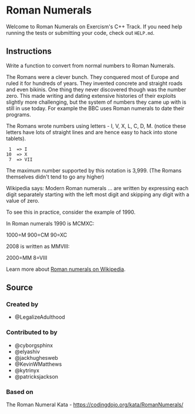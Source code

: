 # Roman Numerals

Welcome to Roman Numerals on Exercism's C++ Track.
If you need help running the tests or submitting your code, check out `HELP.md`.

## Instructions

Write a function to convert from normal numbers to Roman Numerals.

The Romans were a clever bunch.
They conquered most of Europe and ruled it for hundreds of years.
They invented concrete and straight roads and even bikinis.
One thing they never discovered though was the number zero.
This made writing and dating extensive histories of their exploits slightly more challenging, but the system of numbers they came up with is still in use today.
For example the BBC uses Roman numerals to date their programs.

The Romans wrote numbers using letters - I, V, X, L, C, D, M.
(notice these letters have lots of straight lines and are hence easy to hack into stone tablets).

```text
 1  => I
10  => X
 7  => VII
```

The maximum number supported by this notation is 3,999.
(The Romans themselves didn't tend to go any higher)

Wikipedia says: Modern Roman numerals ... are written by expressing each digit separately starting with the left most digit and skipping any digit with a value of zero.

To see this in practice, consider the example of 1990.

In Roman numerals 1990 is MCMXC:

1000=M
900=CM
90=XC

2008 is written as MMVIII:

2000=MM
8=VIII

Learn more about [Roman numerals on Wikipedia][roman-numerals].

[roman-numerals]: https://wiki.imperivm-romanvm.com/wiki/Roman_Numerals

## Source

### Created by

- @LegalizeAdulthood

### Contributed to by

- @cyborgsphinx
- @elyashiv
- @jackhughesweb
- @KevinWMatthews
- @kytrinyx
- @patricksjackson

### Based on

The Roman Numeral Kata - https://codingdojo.org/kata/RomanNumerals/